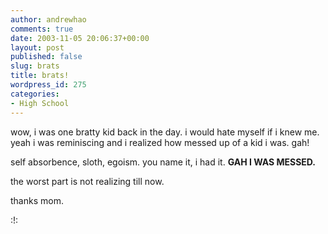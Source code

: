 ```yaml
---
author: andrewhao
comments: true
date: 2003-11-05 20:06:37+00:00
layout: post
published: false
slug: brats
title: brats!
wordpress_id: 275
categories:
- High School
---
```


wow, i was one bratty kid back in the day. i would hate myself if i knew me. yeah i was reminiscing and i realized how messed up of a kid i was. gah!

self absorbence, sloth, egoism. you name it, i had it. **GAH I WAS MESSED.**

the worst part is not realizing till now.

thanks mom.

:!: 
